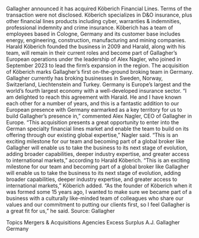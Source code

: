 Gallagher announced it has acquired Köberich Financial Lines. Terms of the transaction were not disclosed.
Köberich specializes in D&O insurance, plus other financial lines products including cyber, warranties & indemnities, professional indemnity and crime insurance. Köberich has a team of employees based in Cologne, Germany and its customer base includes energy, engineering, construction, manufacturing and mining companies.
Harald Köberich founded the business in 2009 and Harald, along with his team, will remain in their current roles and become part of Gallagher’s European operations under the leadership of Alex Nagler, who joined in September 2023 to lead the firm’s expansion in the region.
The acquisition of Köberich marks Gallagher’s first on-the-ground broking team in Germany. Gallagher currently has broking businesses in Sweden, Norway, Switzerland, Liechtenstein and Turkey.
Germany is Europe’s largest and the world’s fourth largest economy with a well-developed insurance sector.
“I am delighted to reach this agreement with Harald. He and I have known each other for a number of years, and this is a fantastic addition to our European presence with Germany earmarked as a key territory for us to build Gallagher’s presence in,” commented Alex Nagler, CEO of Gallagher in Europe.
“This acquisition presents a great opportunity to enter into the German specialty financial lines market and enable the team to build on its offering through our existing global expertise,” Nagler said.
“This is an exciting milestone for our team and becoming part of a global broker like Gallagher will enable us to take the business to its next stage of evolution, adding broader capabilities, deeper industry expertise, and greater access to international markets,” according to Harald Köberich.
“This is an exciting milestone for our team and becoming part of a global broker like Gallagher will enable us to take the business to its next stage of evolution, adding broader capabilities, deeper industry expertise, and greater access to international markets,” Köberich added.
“As the founder of Köberich when it was formed some 15 years ago, I wanted to make sure we became part of a business with a culturally like-minded team of colleagues who share our values and our commitment to putting our clients first, so I feel Gallagher is a great fit for us,” he said.
Source: Gallagher

Topics
Mergers & Acquisitions
Agencies
Excess Surplus
A.J. Gallagher
Germany
